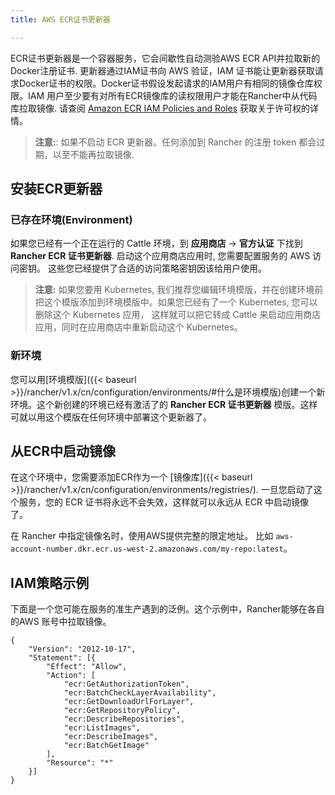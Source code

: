 ```yaml
---
title: AWS ECR证书更新器

---
```


ECR证书更新器是一个容器服务，它会间歇性自动测验AWS ECR API并拉取新的Docker注册证书. 更新器通过IAM证书向 AWS 验证，IAM 证书能让更新器获取请求Docker证书的权限。Docker证书假设发起请求的IAM用户有相同的镜像仓库权限。IAM 用户至少要有对所有ECR镜像库的读权限用户才能在Rancher中从代码库拉取镜像. 请查阅 [Amazon ECR IAM Policies and Roles](http://docs.aws.amazon.com/AmazonECR/latest/userguide/ECR_IAM_policies.html) 获取关于许可权的详情。

> **注意:**: 如果不启动 ECR 更新器。任何添加到 Rancher 的注册 token 都会过期，以至不能再拉取镜像.

## 安装ECR更新器

### 已存在环境(Environment)

如果您已经有一个正在运行的 Cattle 环境，到
**应用商店** -> **官方认证** 下找到 **Rancher ECR 证书更新器**. 启动这个应用商店应用时, 您需要配置服务的 AWS 访问密钥。
这些您已经提供了合适的访问策略密钥因该给用户使用。

> **注意:** 如果您要用 Kubernetes, 我们推荐您编辑环境模版，并在创建环境前把这个模版添加到环境模版中。如果您已经有了一个 Kubernetes, 您可以删除这个 Kubernetes 应用， 这样就可以把它转成 Cattle 来启动应用商店应用，同时在应用商店中重新启动这个 Kubernetes。

### 新环境

您可以用[环境模版]({{< baseurl >}}/rancher/v1.x/cn/configuration/environments/#什么是环境模版)创建一个新环境。这个新创建的环境已经有激活了的 **Rancher ECR 证书更新器** 模版。这样可就以用这个模版在任何环境中部署这个更新器了。

## 从ECR中启动镜像

在这个环境中，您需要添加ECR作为一个 [镜像库]({{< baseurl >}}/rancher/v1.x/cn/configuration/environments/registries/). 一旦您启动了这个服务，您的 ECR 证书将永远不会失效，这样就可以永远从 ECR 中启动镜像了。

在 Rancher 中指定镜像名时，使用AWS提供完整的限定地址。 比如 `aws-account-number.dkr.ecr.us-west-2.amazonaws.com/my-repo:latest`。

## IAM策略示例

下面是一个您可能在服务的准生产遇到的泛例。这个示例中，Rancher能够在各自的AWS 账号中拉取镜像。

```
{
    "Version": "2012-10-17",
    "Statement": [{
        "Effect": "Allow",
        "Action": [
            "ecr:GetAuthorizationToken",
            "ecr:BatchCheckLayerAvailability",
            "ecr:GetDownloadUrlForLayer",
            "ecr:GetRepositoryPolicy",
            "ecr:DescribeRepositories",
            "ecr:ListImages",
            "ecr:DescribeImages",
            "ecr:BatchGetImage"
        ],
        "Resource": "*"
    }]
}
```
